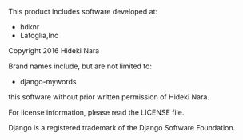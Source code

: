 This product includes software developed at:

* hdknr
* Lafoglia,Inc

Copyright 2016  Hideki Nara

Brand names include, but are not limited to:

* django-mywords
 
this software without prior written permission of Hideki Nara.

For license information, please read the LICENSE file.

Django is a registered trademark of the Django Software Foundation.
